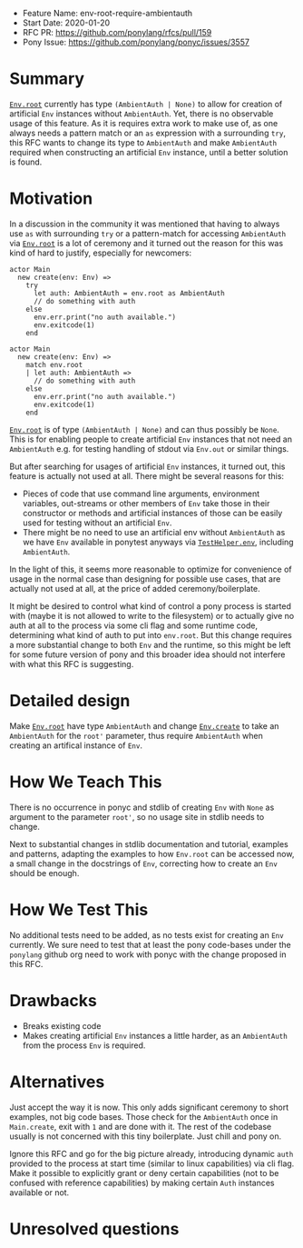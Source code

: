 - Feature Name: env-root-require-ambientauth
- Start Date: 2020-01-20
- RFC PR: https://github.com/ponylang/rfcs/pull/159
- Pony Issue: https://github.com/ponylang/ponyc/issues/3557

# Summary

[`Env.root`](https://stdlib.ponylang.org/builtin-Env#let-root-ambientauth-val-none-val) currently has type `(AmbientAuth | None)` to allow for creation of artificial `Env` instances without `AmbientAuth`. Yet, there is no observable usage of this feature. As it is requires extra work to make use of, as one always needs a pattern match or an `as` expression with a surrounding `try`, this RFC wants to change its type to `AmbientAuth` and make `AmbientAuth` required when constructing an artificial `Env` instance, until a better solution is found.

# Motivation

In a discussion in the community it was mentioned that having to always use `as` with surrounding `try` or a pattern-match for accessing `AmbientAuth` via [`Env.root`](https://stdlib.ponylang.org/builtin-Env#let-root-ambientauth-val-none-val) is a lot of ceremony and it turned out the reason for this was kind of hard to justify, especially for newcomers:

```pony
actor Main
  new create(env: Env) =>
    try
      let auth: AmbientAuth = env.root as AmbientAuth
      // do something with auth
    else
      env.err.print("no auth available.")
      env.exitcode(1)
    end
```

```pony
actor Main
  new create(env: Env) =>
    match env.root
    | let auth: AmbientAuth =>
      // do something with auth
    else
      env.err.print("no auth available.")
      env.exitcode(1)
    end
```

[`Env.root`](https://stdlib.ponylang.org/builtin-Env#let-root-ambientauth-val-none-val) is of type `(AmbientAuth | None)` and can thus possibly be `None`. This is for enabling people to create artificial `Env` instances that not need an `AmbientAuth` e.g. for testing handling of stdout via `Env.out` or similar things.

But after searching for usages of artificial `Env` instances, it turned out, this feature is actually not used at all. There might be several reasons for this:

 * Pieces of code that use command line arguments, environment variables, out-streams or other members of `Env` take those in their constructor or methods and artificial instances of those can be easily used for testing without an artificial `Env`.
 * There might be no need to use an artificial env without `AmbientAuth` as we have `Env` available in ponytest anyways via [`TestHelper.env`](https://stdlib.ponylang.org/ponytest-TestHelper#let-env-env-val), including `AmbientAuth`.

In the light of this, it seems more reasonable to optimize for convenience of usage in the normal case than designing for possible use cases, that are actually not used at all, at the price of added ceremony/boilerplate.

It might be desired to control what kind of control a pony process is started with (maybe it is not allowed to write to the filesystem) or to actually give no auth at all to the process via some cli flag and some runtime code, determining what kind of auth to put into `env.root`. But this change requires a more substantial change to both `Env` and the runtime, so this might be left for some future version of pony and this broader idea should not interfere with what this RFC is suggesting.

# Detailed design

Make [`Env.root`](https://stdlib.ponylang.org/builtin-Env#let-root-ambientauth-val-none-val) have type `AmbientAuth` and change [`Env.create`](https://stdlib.ponylang.org/builtin-Env/#create) to take an `AmbientAuth` for the `root'` parameter, thus require `AmbientAuth` when creating an artifical instance of `Env`.

# How We Teach This

There is no occurrence in ponyc and stdlib of creating `Env` with `None` as argument to the parameter `root'`, so no usage site in stdlib needs to change.

Next to substantial changes in stdlib documentation and tutorial, examples and patterns, adapting the examples to how `Env.root` can be accessed now,  a small change in the docstrings of `Env`, correcting how to create an `Env` should be enough.

# How We Test This

No additional tests need to be added, as no tests exist for creating an `Env` currently.
We sure need to test that at least the pony code-bases under the `ponylang` github org need to work with ponyc with the change proposed in this RFC.

# Drawbacks

* Breaks existing code
* Makes creating artificial `Env` instances a little harder, as an `AmbientAuth` from the process `Env` is required.

# Alternatives

Just accept the way it is now. This only adds significant ceremony to short examples, not big code bases. Those check for the `AmbientAuth` once in `Main.create`, exit with `1` and are done with it. The rest of the codebase usually is not concerned with this tiny boilerplate. Just chill and pony on.

Ignore this RFC and go for the big picture already, introducing dynamic `auth` provided to the process at start time (similar to linux capabilities) via cli flag. Make it possible to explicitly grant or deny certain capabilities (not to be confused with reference capabilities) by making certain `Auth` instances available or not.

# Unresolved questions


